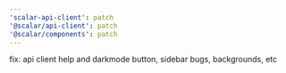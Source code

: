 ```yaml
---
'scalar-api-client': patch
'@scalar/api-client': patch
'@scalar/components': patch
---
```


fix: api client help and darkmode button, sidebar bugs, backgrounds, etc

